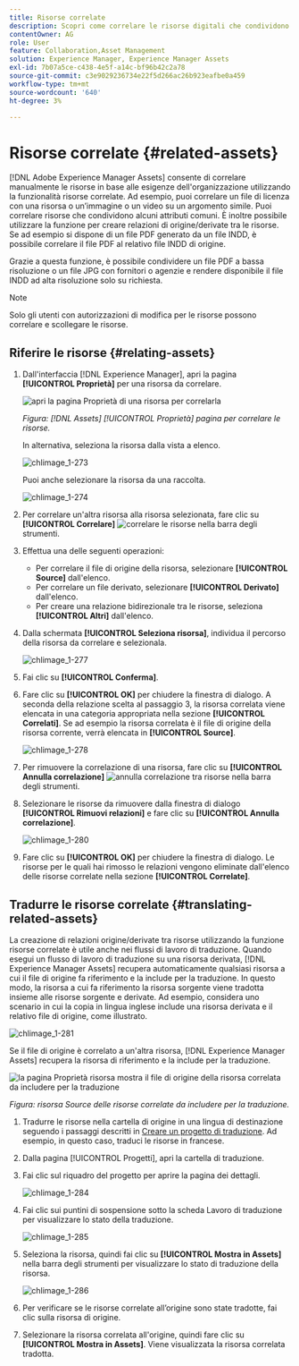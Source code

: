 ```yaml
---
title: Risorse correlate
description: Scopri come correlare le risorse digitali che condividono alcuni attributi comuni. Crea anche relazioni derivate dall’origine tra risorse digitali.
contentOwner: AG
role: User
feature: Collaboration,Asset Management
solution: Experience Manager, Experience Manager Assets
exl-id: 7b07a5ce-c438-4e5f-a14c-bf96b42c2a78
source-git-commit: c3e9029236734e22f5d266ac26b923eafbe0a459
workflow-type: tm+mt
source-wordcount: '640'
ht-degree: 3%

---
```


# Risorse correlate {#related-assets}

[!DNL Adobe Experience Manager Assets] consente di correlare manualmente le risorse in base alle esigenze dell&#39;organizzazione utilizzando la funzionalità risorse correlate. Ad esempio, puoi correlare un file di licenza con una risorsa o un’immagine o un video su un argomento simile. Puoi correlare risorse che condividono alcuni attributi comuni. È inoltre possibile utilizzare la funzione per creare relazioni di origine/derivate tra le risorse. Se ad esempio si dispone di un file PDF generato da un file INDD, è possibile correlare il file PDF al relativo file INDD di origine.

Grazie a questa funzione, è possibile condividere un file PDF a bassa risoluzione o un file JPG con fornitori o agenzie e rendere disponibile il file INDD ad alta risoluzione solo su richiesta.

>[!NOTE]
>
>Solo gli utenti con autorizzazioni di modifica per le risorse possono correlare e scollegare le risorse.

## Riferire le risorse {#relating-assets}

1. Dall&#39;interfaccia [!DNL Experience Manager], apri la pagina **[!UICONTROL Proprietà]** per una risorsa da correlare.

   ![apri la pagina Proprietà di una risorsa per correlarla](assets/asset-properties-relate-assets.png)

   *Figura: [!DNL Assets] [!UICONTROL Proprietà] pagina per correlare le risorse.*

   In alternativa, seleziona la risorsa dalla vista a elenco.

   ![chlimage_1-273](assets/chlimage_1-273.png)

   Puoi anche selezionare la risorsa da una raccolta.

   ![chlimage_1-274](assets/chlimage_1-274.png)

1. Per correlare un&#39;altra risorsa alla risorsa selezionata, fare clic su **[!UICONTROL Correlare]** ![correlare le risorse](assets/do-not-localize/link-relate.png) nella barra degli strumenti.
1. Effettua una delle seguenti operazioni:

   * Per correlare il file di origine della risorsa, selezionare **[!UICONTROL Source]** dall&#39;elenco.
   * Per correlare un file derivato, selezionare **[!UICONTROL Derivato]** dall&#39;elenco.
   * Per creare una relazione bidirezionale tra le risorse, seleziona **[!UICONTROL Altri]** dall&#39;elenco.

1. Dalla schermata **[!UICONTROL Seleziona risorsa]**, individua il percorso della risorsa da correlare e selezionala.

   ![chlimage_1-277](assets/chlimage_1-277.png)

1. Fai clic su **[!UICONTROL Conferma]**.
1. Fare clic su **[!UICONTROL OK]** per chiudere la finestra di dialogo. A seconda della relazione scelta al passaggio 3, la risorsa correlata viene elencata in una categoria appropriata nella sezione **[!UICONTROL Correlati]**. Se ad esempio la risorsa correlata è il file di origine della risorsa corrente, verrà elencata in **[!UICONTROL Source]**.

   ![chlimage_1-278](assets/chlimage_1-278.png)

1. Per rimuovere la correlazione di una risorsa, fare clic su **[!UICONTROL Annulla correlazione]** ![annulla correlazione tra risorse](assets/do-not-localize/link-unrelate-icon.png) nella barra degli strumenti.

1. Selezionare le risorse da rimuovere dalla finestra di dialogo **[!UICONTROL Rimuovi relazioni]** e fare clic su **[!UICONTROL Annulla correlazione]**.

   ![chlimage_1-280](assets/chlimage_1-280.png)

1. Fare clic su **[!UICONTROL OK]** per chiudere la finestra di dialogo. Le risorse per le quali hai rimosso le relazioni vengono eliminate dall&#39;elenco delle risorse correlate nella sezione **[!UICONTROL Correlate]**.

## Tradurre le risorse correlate {#translating-related-assets}

La creazione di relazioni origine/derivate tra risorse utilizzando la funzione risorse correlate è utile anche nei flussi di lavoro di traduzione. Quando esegui un flusso di lavoro di traduzione su una risorsa derivata, [!DNL Experience Manager Assets] recupera automaticamente qualsiasi risorsa a cui il file di origine fa riferimento e la include per la traduzione. In questo modo, la risorsa a cui fa riferimento la risorsa sorgente viene tradotta insieme alle risorse sorgente e derivate. Ad esempio, considera uno scenario in cui la copia in lingua inglese include una risorsa derivata e il relativo file di origine, come illustrato.

![chlimage_1-281](assets/chlimage_1-281.png)

Se il file di origine è correlato a un&#39;altra risorsa, [!DNL Experience Manager Assets] recupera la risorsa di riferimento e la include per la traduzione.

![la pagina Proprietà risorsa mostra il file di origine della risorsa correlata da includere per la traduzione](assets/asset-properties-source-asset.png)

*Figura: risorsa Source delle risorse correlate da includere per la traduzione.*

1. Tradurre le risorse nella cartella di origine in una lingua di destinazione seguendo i passaggi descritti in [Creare un progetto di traduzione](translation-projects.md#create-a-new-translation-project). Ad esempio, in questo caso, traduci le risorse in francese.

1. Dalla pagina [!UICONTROL Progetti], apri la cartella di traduzione.

1. Fai clic sul riquadro del progetto per aprire la pagina dei dettagli.

   ![chlimage_1-284](assets/chlimage_1-284.png)

1. Fai clic sui puntini di sospensione sotto la scheda Lavoro di traduzione per visualizzare lo stato della traduzione.

   ![chlimage_1-285](assets/chlimage_1-285.png)

1. Seleziona la risorsa, quindi fai clic su **[!UICONTROL Mostra in Assets]** nella barra degli strumenti per visualizzare lo stato di traduzione della risorsa.

   ![chlimage_1-286](assets/chlimage_1-286.png)

1. Per verificare se le risorse correlate all’origine sono state tradotte, fai clic sulla risorsa di origine.

1. Selezionare la risorsa correlata all&#39;origine, quindi fare clic su **[!UICONTROL Mostra in Assets]**. Viene visualizzata la risorsa correlata tradotta.
